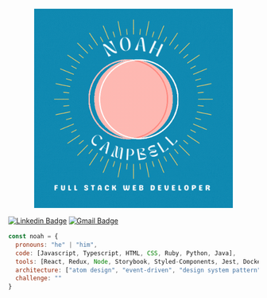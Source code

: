 <p align="center">
  <img src="images/NoahCampbellHeader.gif" width="400" height="auto" alt="animated" />
</p>

[![Linkedin Badge](https://img.shields.io/badge/-noah-blue?style=flat-square&logo=Linkedin&logoColor=white&link=https://www.linkedin.com/in/noah-l-campbell/)](https://www.linkedin.com/in/noah-l-campbell/)
[![Gmail Badge](https://img.shields.io/badge/-noahleecampbell@gmail.com-c14438?style=flat-square&logo=Gmail&logoColor=white&link=mailto:noahleecampbell@gmail.com)](mailto:noahleecampbell@gmail.com)

```javascript
const noah = {
  pronouns: "he" | "him",
  code: [Javascript, Typescript, HTML, CSS, Ruby, Python, Java],
  tools: [React, Redux, Node, Storybook, Styled-Components, Jest, Docker],
  architecture: ["atom design", "event-driven", "design system pattern"],
  challenge: ""
}
```

